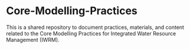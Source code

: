 # Core-Modelling-Practices
This is a shared repository to document practices, materials, and content related to the Core Modelling Practices for Integrated Water Resource Management (IWRM).

